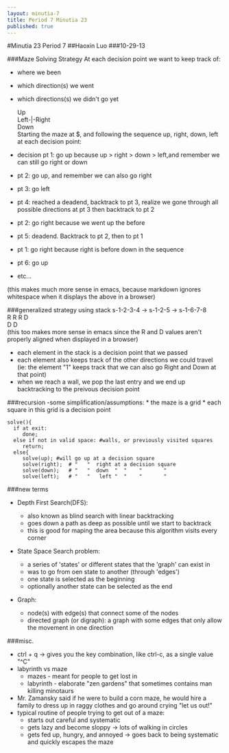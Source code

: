 ```yaml
---
layout: minutia-7  
title: Period 7 Minutia 23
published: true
---
```


#Minutia 23 Period 7
##Haoxin Luo
###10-29-13

###Maze Solving Strategy 
At each decision point we want to keep track of:
* where we been
* which direction(s) we went
* which directions(s) we didn't go yet  

   Up  
Left-|-Right  
   Down  
Starting the maze at $, and following the sequence up, right, down, left at each decision point:
* decision pt 1: go up because up > right > down > left,and remember we can still go right or down
* pt 2: go up, and remember we can also go right
* pt 3: go left
* pt 4: reached a deadend, backtrack to pt 3, realize we gone through all possible directions at pt 3 then backtrack to pt 2
* pt 2: go right because we went up the before
* pt 5: deadend. Backtrack to pt 2, then to pt 1
* pt 1: go right because right is before down in the sequence
* pt 6: go up
* etc...


(this makes much more sense in emacs, because markdown ignores whitespace when it displays the above in a browser)  



###generalized strategy using stack
s-1-2-3-4 -> s-1-2-5 -> s-1-6-7-8  
  R R            R            D  
  D              D  
(this too makes more sense in emacs since the R and D values aren't properly aligned when displayed in a browser)
- each element in the stack is a decision point that we passed  
- each element also keeps track of the other directions we could travel
  (ie: the element "1" keeps track that we can also go Right and Down at that point)
- when we reach a wall, we pop the last entry and we end up backtracking to the preivous decision point

###recursion
-some simplification/assumptions: 
    * the maze is a grid
    * each square in this grid is a decision point

    solve(){
      if at exit:  
         done;
      else if not in valid space: #walls, or previously visited squares  
         return; 
      else{  
         solve(up);	#will go up at a decision square  
         solve(right);  # "   "  right at a decision square  
         solve(down);   # "   "  down  "  "    "       "  
         solve(left);   # "   "   left "  "    "       "

###new terms
- Depth First Search(DFS):
    * also known as blind search with linear backtracking
    * goes down a path as deep as possible until we start to backtrack
    * this is good for maping the area because this algorithm visits every corner  

- State Space Search problem:
    * a series of 'states' or different states that the 'graph' can exist in
    * was to go from oen state to another (through 'edges')
    * one state is selected as the beginning
    * optionally another state can be selected as the end  

- Graph:
    * node(s) with edge(s) that connect some of the nodes
    * directed graph (or digraph): a graph with some edges that only allow the movement in one direction
     
###misc.
- ctrl + q -> <key combination> gives you the key combination, like ctrl-c, as a single value "^C"
- labyrinth vs maze  
    * mazes - meant for people to get lost in
    * labyrinth - elaborate "zen gardens" that sometimes contains man killing minotaurs
- Mr. Zamansky said if he were to build a corn maze, he would hire a family to dress up in raggy clothes and go around crying "let us out!"
- typical routine of people trying to get out of a maze:
    - starts out careful and systematic
    - gets lazy and become sloppy -> lots of walking in circles
    - gets fed up, hungry, and annoyed -> goes back to being systematic and quickly escapes the maze